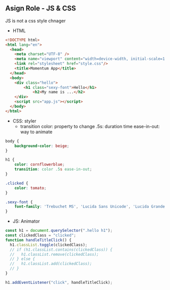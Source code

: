 ## Asign Role - JS & CSS
JS is not a css style chnager
- HTML
```html
<!DOCTYPE html>
<html lang="en">
  <head>
    <meta charset="UTF-8" />
    <meta name="viewport" content="width=device-width, initial-scale=1.0" />
    <link rel="stylesheet" href="style.css"/>
    <title>Momentum App</title>
  </head>
  <body>
    <div class="hello">
        <h1 class="sexy-font">Hello</h1>
            <h2>My name is ...</h2>
    </div>
    <script src="app.js"></script>
  </body>
</html>
```
- CSS: styler
  - transition
    color: property to change
    .5s: duration time
    ease-in-out: way to animate
```css
body {
    background-color: beige;
}

h1 {
    color: cornflowerblue;
    transition: color .5s ease-in-out;
}

.clicked {
    color: tomato;
}

.sexy-font {
    font-family: 'Trebuchet MS', 'Lucida Sans Unicode', 'Lucida Grande', 'Lucida Sans', Arial, sans-serif;
}
```
- JS: Animator
```js
const h1 = document.querySelector(".hello h1");
const clickedClass = "clicked";
function handleTitleClick() {
  h1.classList.toggle(clickedClass);
  // if (h1.classList.contains(clickedClass)) {
  //   h1.classList.remove(clickedClass);
  // } else {
  //   h1.classList.add(clickedClass);
  // }
}

h1.addEventListener("click", handleTitleClick);
```